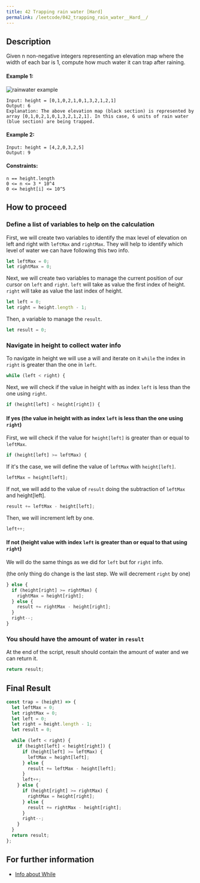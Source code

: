 ```yaml
---
title: 42 Trapping rain water [Hard]
permalink: /leetcode/042_trapping_rain_water__Hard__/
---
```


## Description

Given n non-negative integers representing an elevation map where the width of each bar is 1, compute how much water it can trap after raining.

#### Example 1:

![rainwater example](/keeptrace/assets/img/leetcode/042_trapping_rain_water__hard.png "a title")

```
Input: height = [0,1,0,2,1,0,1,3,2,1,2,1]
Output: 6
Explanation: The above elevation map (black section) is represented by array [0,1,0,2,1,0,1,3,2,1,2,1]. In this case, 6 units of rain water (blue section) are being trapped.
```

#### Example 2:

```
Input: height = [4,2,0,3,2,5]
Output: 9
```

#### Constraints:

```
n == height.length
0 <= n <= 3 * 10^4
0 <= height[i] <= 10^5
```

## How to proceed

### Define a list of variables to help on the calculation

First, we will create two variables to identify the max level of elevation on left and right with `leftMax` and `rightMax`.
They will help to identify which level of water we can have following this two info.

```javascript
let leftMax = 0;
let rightMax = 0;
```

Next, we will create two variables to manage the current position of our cursor on `left` and `right`.
`left` will take as value the first index of height.
`right` will take as value the last index of height.

```javascript
let left = 0;
let right = height.length - 1;
```

Then, a variable to manage the `result`.

```javascript
let result = 0;
```

### Navigate in height to collect water info

To navigate in height we will use a will and iterate on it `while` the index in `right` is greater than the one in `left`.

```javascript
while (left < right) {
```

Next, we will check if the value in height with as index `left` is less than the one using `right`.

```javascript
if (height[left] < height[right]) {
```

#### If yes (the value in height with as index `left` is less than the one using `right`)

First, we will check if the value for `height[left]` is greater than or equal to `leftMax`.

```javascript
if (height[left] >= leftMax) {
```

If it's the case, we will define the value of `leftMax` with `height[left]`.

```javascript
leftMax = height[left];
```

If not, we will add to the value of `result` doing the subtraction of `leftMax` and height[left].

```javascript
result += leftMax - height[left];
```

Then, we will increment left by one.

```javascript
left++;
```

#### If not (height value with index `left` is greater than or equal to that using `right`)

We will do the same things as we did for `left` but for `right` info.

(the only thing do change is the last step. We will decrement `right` by one)

```javascript
} else {
  if (height[right] >= rightMax) {
    rightMax = height[right];
  } else {
    result += rightMax - height[right];
  }
  right--;
}
```

### You should have the amount of water in `result`

At the end of the script, result should contain the amount of water and we can return it.

```javascript
return result;
```

## Final Result

```javascript
const trap = (height) => {
  let leftMax = 0;
  let rightMax = 0;
  let left = 0;
  let right = height.length - 1;
  let result = 0;

  while (left < right) {
    if (height[left] < height[right]) {
      if (height[left] >= leftMax) {
        leftMax = height[left];
      } else {
        result += leftMax - height[left];
      }
      left++;
    } else {
      if (height[right] >= rightMax) {
        rightMax = height[right];
      } else {
        result += rightMax - height[right];
      }
      right--;
    }
  }
  return result;
};
```

## For further information

- [Info about While](https://developer.mozilla.org/en-US/docs/Web/JavaScript/Reference/Statements/while)
